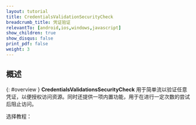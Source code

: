 ```yaml
---
layout: tutorial
title: CredentialsValidationSecurityCheck
breadcrumb_title: 凭证验证
relevantTo: [android,ios,windows,javascript]
show_children: true
show_disqus: false
print_pdf: false
weight: 3
---
```

<!-- NLS_CHARSET=UTF-8 -->
## 概述
{: #overview }
**CredentialsValidationsSecurityCheck** 用于简单流以验证任意凭证，以便授权访问资源。同时还提供一项内置功能，用于在进行一定次数的尝试后阻止访问。

选择教程：
